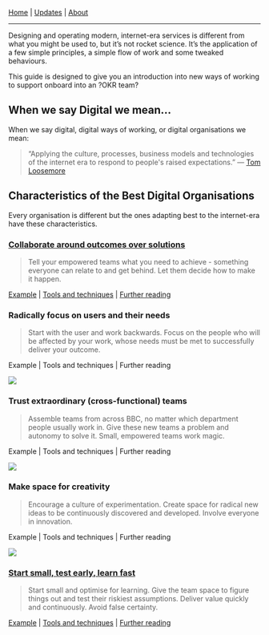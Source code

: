 [Home](index.html) | [Updates](/updates/index.html) | [About](/about.html)

----

Designing and operating modern, internet-era services is different from what you might be used to, but it’s not rocket science. It’s the application of a few simple principles, a simple flow of work and some tweaked behaviours. 

This guide is designed to give you an introduction into new ways of working to support onboard into an ?OKR team?


## When we say Digital we mean…

When we say digital, digital ways of working, or digital organisations we mean:

> “Applying the culture, processes, business models and technologies of the internet era to respond to people's raised expectations.”
— [Tom Loosemore](https://twitter.com/tomskitomski/status/880099461132845056?s=61&t=coARUPj3Xs-J_RGrJtF8rA)

## Characteristics of the Best Digital Organisations

Every organisation is different but the ones adapting best to the internet-era have these characteristics.

### [Collaborate around outcomes over solutions](/outcomes-over-solutions.html)

> Tell your empowered teams what you need to achieve -  something everyone can relate to and get behind. Let them decide how to make it happen.

[Example](/outcomes-over-solutions.html#example) | [Tools and techniques](outcomes-over-solutions.html#tool-techniques) | [Further reading](outcomes-over-solutions.html#further-reading)


### Radically focus on users and their needs

> Start with the user and work backwards.  Focus on the people who will be affected by your work, whose needs must be met to successfully deliver your outcome.

Example | Tools and techniques | Further reading


![](https://paper-attachments.dropboxusercontent.com/s_8A5F842EB21A586EB15F7416C8459A5B383B8D95A85DF54255816D981144192A_1677765826585_teams.png)

### Trust extraordinary (cross-functional) teams

> Assemble teams from across BBC, no matter which department people usually work in. Give these new teams a problem and autonomy to solve it. Small, empowered teams work magic.

Example | Tools and techniques | Further reading


![](https://paper-attachments.dropboxusercontent.com/s_8A5F842EB21A586EB15F7416C8459A5B383B8D95A85DF54255816D981144192A_1677766220658_creativity.png)

### Make space for creativity

> Encourage a culture of experimentation. Create space for radical new ideas to be continuously discovered and developed. Involve everyone in innovation.

Example | Tools and techniques | Further reading

![](https://paper-attachments.dropboxusercontent.com/s_8A5F842EB21A586EB15F7416C8459A5B383B8D95A85DF54255816D981144192A_1677766226651_learn.png)


### [Start small, test early, learn fast](/start-small.html)

> Start small and optimise for learning.  Give the team space to figure things out and test their riskiest assumptions. Deliver value quickly and continuously. Avoid false certainty.

[Example](/start-small.html#example-starting-small-and-spreading-fast-at-the-co-op) | [Tools and techniques](start-small.html#tools-and-techniques) | [Further reading](start-small.html#further-reading)


